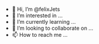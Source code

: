 - 👋 Hi, I’m @felixJets
- 👀 I’m interested in ...
- 🌱 I’m currently learning ...
- 💞️ I’m looking to collaborate on ...
- 📫 How to reach me ...

<!---
felixJets/felixJets is a ✨ special ✨ repository because its `README.md` (this file) appears on your GitHub profile.
You can click the Preview link to take a look at your changes.
--->
